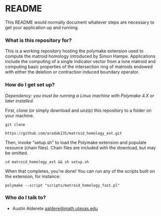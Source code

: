 # README #

This README would normally document whatever steps are necessary to get your application up and running.

### What is this repository for? ###

This is a working repository hosting the polymake extension used to compute the matroid homology introduced by Simon Hampe. Applications include the computing of a single indicator vector from a lone matroid and computing basic properties of the intersection ring of matroids endowed with either the deletion or contraction induced boundary operator.

### How do I get set up? ###

*Dependency: you must be running a Linux machine with Polymake 4.X or later installed.*

First, clone (or simply download and unzip) this repository to a folder on your machine.
```
git clone 

https://github.com/aradak135/matroid_homology_ext.git
```

Then, invoke "setup.sh" to load the Polymake extension and populate resource (chain files). Chain files are included with the download, but may be omitted.
```
cd matroid_homology_ext && sh setup.sh
```

When that completes, you're done! You can run any of the scripts built on the extension, for instance:
```
polymake --script "scripts/matroid_homology_fast.pl"
```

### Who do I talk to? ###

* Austin Alderete aaldere@math.utexas.edu